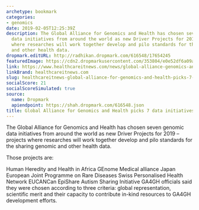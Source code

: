 ```yaml
---
archetype: bookmark
categories:
- genomics
date: 2019-02-05T12:25:39Z
description: The Global Alliance for Genomics and Health has chosen seven genomic
  data initiatives from around the world as new Driver Projects for 2019 – projects
  where researches will work together develop and pilo standards for the sharing genomic
  and other health data.
dropmark.editURL: http://radhikan.dropmark.com/616548/17654245
featuredImage: https://cdn2.dropmarkusercontent.com/353804/e0e52df6a09a8d438329b882ed15556a059dd3643d677fbe046ddc0cf86f0035/thumbnail/PrecisionMed-HITN_2.png?Expires=1557430063&Signature=W4qeaO~ey3nkK4X0T0W3SgUaK0oXVRe2tQC7Bnrj~yjy7b2uUUhJEIMcARlhZsIzdSGA3ZYbfL2d6Cj6lefN5f9G-CJ01JyDXGMF4lPNzkrZqzco03ORIunsgIz0sMfdxvjxN-HHb1D87LKTN4yYR-aX6BTTs8HXwxFAnLtX~AxaskgGMJ9FD7iqqSp77rOuyBOdaUNL6Q1dMPX3Vjif2BAVH2dA2Cdw3YlrRa~qy-RXRzeujnukCY-uHU6btynipSJ5XVJV5jRSWJKhLyd7pgRwVlrF77iZz2xnlUoA7JpX2PquIut8e0OWp81-43Q5IyojMIgWFZ4re1xqkXcLPg__&Key-Pair-Id=APKAITQYWVEN757ZA4KQ
link: https://www.healthcareitnews.com/news/global-alliance-genomics-and-health-picks-7-data-initiatives-2019
linkBrand: healthcareitnews.com
slug: healthcareitnews-global-alliance-for-genomics-and-health-picks-7-data-initiatives-for-2019
socialScore: 21
socialScoreSimulated: true
source:
  name: Dropmark
  apiendpoint: https://shah.dropmark.com/616548.json
title: Global Alliance for Genomics and Health picks 7 data initiatives for 2019
---
```

The Global Alliance for Genomics and Health has chosen seven genomic data initiatives from around the world as new Driver Projects for 2019 – projects where researches will work together develop and pilo standards for the sharing genomic and other health data.

Those projects are:

Human Heredity and Health in Africa
GEnome Medical alliance Japan
European Joint Programme on Rare Diseases
Swiss Personalised Health Network
EUCANCan
EpiShare
Autism Sharing Initiative
GA4GH officials said they were chosen according to three criteria: global representation, scientific merit and their capacity to contribute in-kind resources to GA4GH development efforts.

